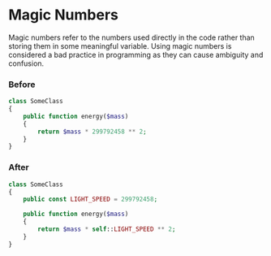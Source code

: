 # Magic Numbers

Magic numbers refer to the numbers used directly in the code rather than storing them in some meaningful variable. Using magic numbers is considered a bad practice in programming as they can cause ambiguity and confusion.

### Before

```php
class SomeClass
{
    public function energy($mass)
    {
        return $mass * 299792458 ** 2;
    }
}
```

### After

```php
class SomeClass
{
    public const LIGHT_SPEED = 299792458;

    public function energy($mass)
    {
        return $mass * self::LIGHT_SPEED ** 2;
    }
}
```
